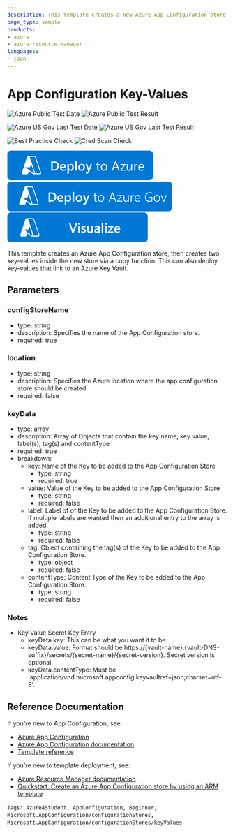 ```yaml
---
description: This template creates a new Azure App Configuration store with three key-values controlled by a copy function.
page_type: sample
products:
- azure
- azure-resource-manager
languages:
- json
---
```

# App Configuration Key-Values

![Azure Public Test Date](https://azurequickstartsservice.blob.core.windows.net/badges/quickstarts/microsoft.appconfiguration/app-configuration-store-kv-copy/PublicLastTestDate.svg)
![Azure Public Test Result](https://azurequickstartsservice.blob.core.windows.net/badges/quickstarts/microsoft.appconfiguration/app-configuration-store-kv-copy/PublicDeployment.svg)

![Azure US Gov Last Test Date](https://azurequickstartsservice.blob.core.windows.net/badges/quickstarts/microsoft.appconfiguration/app-configuration-store-kv-copy/FairfaxLastTestDate.svg)
![Azure US Gov Last Test Result](https://azurequickstartsservice.blob.core.windows.net/badges/quickstarts/microsoft.appconfiguration/app-configuration-store-kv-copy/FairfaxDeployment.svg)

![Best Practice Check](https://azurequickstartsservice.blob.core.windows.net/badges/quickstarts/microsoft.appconfiguration/app-configuration-store-kv-copy/BestPracticeResult.svg)
![Cred Scan Check](https://azurequickstartsservice.blob.core.windows.net/badges/quickstarts/microsoft.appconfiguration/app-configuration-store-kv-copy/CredScanResult.svg)

[![Deploy To Azure](https://raw.githubusercontent.com/Azure/azure-quickstart-templates/master/1-CONTRIBUTION-GUIDE/images/deploytoazure.svg?sanitize=true)](https://portal.azure.com/#create/Microsoft.Template/uri/https%3A%2F%2Fraw.githubusercontent.com%2FAzure%2Fazure-quickstart-templates%2Fmaster%2Fquickstarts%2Fmicrosoft.appconfiguration%2Fapp-configuration-store-kv-copy%2Fazuredeploy.json)
[![Deploy To Azure US Gov](https://raw.githubusercontent.com/Azure/azure-quickstart-templates/master/1-CONTRIBUTION-GUIDE/images/deploytoazuregov.svg?sanitize=true)](https://portal.azure.us/#create/Microsoft.Template/uri/https%3A%2F%2Fraw.githubusercontent.com%2FAzure%2Fazure-quickstart-templates%2Fmaster%2Fquickstarts%2Fmicrosoft.appconfiguration%2Fapp-configuration-store-kv-copy%2Fazuredeploy.json)
[![Visualize](https://raw.githubusercontent.com/Azure/azure-quickstart-templates/master/1-CONTRIBUTION-GUIDE/images/visualizebutton.svg?sanitize=true)](http://armviz.io/#/?load=https%3A%2F%2Fraw.githubusercontent.com%2FAzure%2Fazure-quickstart-templates%2Fmaster%2Fquickstarts%2Fmicrosoft.appconfiguration%2Fapp-configuration-store-kv-copy%2Fazuredeploy.json)

This template creates an Azure App Configuration store, then creates two key-values inside the new store via a copy function. This can also deploy key-values that link to an Azure Key Vault.

## Parameters

### configStoreName
- type: string
- description: Specifies the name of the App Configuration store.
- required: true

### location
- type: string
- description: Specifies the Azure location where the app configuration store should be created.
- required: false

### keyData
- type: array
- description: Array of Objects that contain the key name, key value, label(s), tag(s) and contentType
- required: true
- breakdown:
  - key: Name of the Key to be added to the App Configuration Store
    - type: string
    - required: true
  - value: Value of the Key to be added to the App Configuration Store
    - type: string
    - required: false
  - label: Label of of the Key to be added to the App Configuration Store. If multiple labels are wanted then an additional entry to the array is added.
    - type: string
    - required: false
  - tag: Object containing the tag(s) of the Key to be added to the App Configuration Store.
    - type: object
    - required: false
  - contentType: Content Type of the Key to be added to the App Configuration Store.
    - type: string
    - required: false

### Notes

- Key Value Secret Key Entry
  - keyData.key: This can be what you want it to be.
  - keyData.value: Format should be https://{vault-name}.{vault-DNS-suffix}/secrets/{secret-name}/{secret-version}. Secret version is optional.
  - keyData.contentType: Must be 'application/vnd.microsoft.appconfig.keyvaultref+json;charset=utf-8'.

## Reference Documentation

If you're new to App Configuration, see:

- [Azure App Configuration](https://azure.microsoft.com/services/app-configuration/)
- [Azure App Configuration documentation](https://docs.microsoft.com/azure/azure-app-configuration/)
- [Template reference](https://docs.microsoft.com/azure/templates/microsoft.appconfiguration/allversions)

If you're new to template deployment, see:

- [Azure Resource Manager documentation](https://docs.microsoft.com/azure/azure-resource-manager/)
- [Quickstart: Create an Azure App Configuration store by using an ARM template](https://docs.microsoft.com/azure/azure-app-configuration/quickstart-resource-manager)

`Tags: Azure4Student, AppConfiguration, Beginner, Microsoft.AppConfiguration/configurationStores, Microsoft.AppConfiguration/configurationStores/keyValues`
